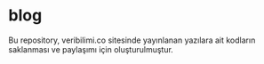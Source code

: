 # blog
Bu repository, veribilimi.co sitesinde yayınlanan yazılara ait kodların saklanması ve paylaşımı için oluşturulmuştur.
